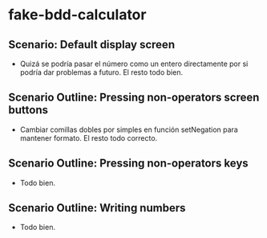 # fake-bdd-calculator

## Scenario: Default display screen

- Quizá se podría pasar el número como un entero directamente por si podría dar problemas a futuro. El resto todo bien.

## Scenario Outline: Pressing non-operators screen buttons

- Cambiar comillas dobles por simples en función setNegation para mantener formato. El resto todo correcto.

## Scenario Outline: Pressing non-operators keys

- Todo bien.

## Scenario Outline: Writing numbers

- Todo bien.
